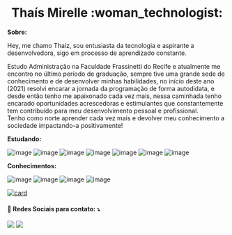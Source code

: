<h1 align="center"> Thaís Mirelle :woman_technologist:</h1>

**Sobre:**
<p>
  Hey, me chamo Thaíz, sou entusiasta da tecnologia e aspirante a desenvolvedora, sigo em processo de aprendizado constante.
<br><p>
  Estudo Administração na Faculdade Frassinetti do Recife e atualmente me encontro no último período de graduação, sempre tive uma grande sede de conhecimento e de desenvolver minhas habilidades, no início deste ano (2021) resolvi encarar a jornada da programação de forma autodidata, e desde então tenho me apaixonado cada vez mais, nessa caminhada tenho encarado oportunidades acrescedoras e estimulantes que constantemente tem contribuído para meu desenvolvimento pessoal e profissional.
 <br>
  Tenho como norte aprender cada vez mais e devolver meu conhecimento a sociedade impactando-a positivamente!

**Estudando:**

![image](https://camo.githubusercontent.com/42ada9cc774b9d2b4cf35691820a881d70657ae42c3a074f00c7e9add6352361/68747470733a2f2f696d672e736869656c64732e696f2f62616467652f56697375616c5f53747564696f5f436f64652d3030373844343f7374796c653d666f722d7468652d6261646765266c6f676f3d76697375616c25323073747564696f253230636f6465266c6f676f436f6c6f723d7768697465)
![image](https://img.shields.io/badge/HTML-239120?style=for-the-badge&logo=html5&logoColor=white)
![image](https://img.shields.io/badge/HTML5-E34F26?style=for-the-badge&logo=html5&logoColor=white)
![image](https://img.shields.io/badge/CSS-239120?&style=for-the-badge&logo=css3&logoColor=white)
![image](https://img.shields.io/badge/Bootstrap-563D7C?style=for-the-badge&logo=bootstrap&logoColor=white)
![image](https://img.shields.io/badge/Node.js-43853D?style=for-the-badge&logo=node.js&logoColor=white)
![image](https://img.shields.io/badge/JavaScript-F7DF1E?style=for-the-badge&logo=javascript&logoColor=black)


**Conhecimentos:**

![image](https://img.shields.io/badge/Microsoft_Word-2B579A?style=for-the-badge&logo=microsoft-word&logoColor=white)
![image](https://img.shields.io/badge/Microsoft_Office-D83B01?style=for-the-badge&logo=microsoft-office&logoColor=white)
![image](https://img.shields.io/badge/Microsoft_PowerPoint-B7472A?style=for-the-badge&logo=microsoft-powerpoint&logoColor=white)
![image](https://img.shields.io/badge/Microsoft_Excel-217346?style=for-the-badge&logo=microsoft-excel&logoColor=white)



[![card](https://github-readme-stats.vercel.app/api?username=ThaisMirelle&theme=dracula)](https://github.com/thaismirelle/)
 
<h4>💌 Redes Sociais para contato:  ⤵️ </h4>
  </p>

<a href="https://www.linkedin.com/in/thaismirelle" alt="Linkedin">
  <img src="https://img.shields.io/badge/LinkedIn-0077B5?style=for-the-badge&logo=linkedin&logoColor=white" /></a>
<a href="https://api.whatsapp.com/send?phone=5581991813578" alt="WhatsApp">
  <img src="https://img.shields.io/badge/WhatsApp-25D366?style=for-the-badge&logo=whatsapp&logoColor=white"/></a>
